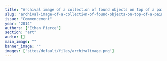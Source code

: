 ```yaml
---
title: "Archival image of a collection of found objects on top of a painting specifically consisting of one blue vase and nineteen dirt encrusted flowers felled by a late and unexpected April snow."
slug: "archival-image-of-a-collection-of-found-objects-on-top-of-a-painting-specifically-consisting-of-one-blue-vase-and-nineteen-dirt-encrusted-flowers-felled-by-a-late-and-unexpected-april-snow"
issue: "Commencement"
year: "2014"
authors: ['Ethan Pierce']
section: "art"
audio: []
main_image: ""
banner_image: ""
images: ['sites/default/files/archivalimage.png']
---
```

